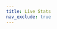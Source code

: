 ```yaml
---
title: Live Stats
nav_exclude: true
---
```


<script>
	window.location.replace("http://pace-nsc.org/live/");
</script>
